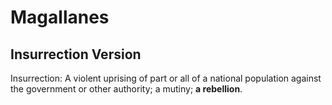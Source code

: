 # Magallanes #
## Insurrection Version ##

Insurrection: A violent uprising of part or all of a national population against the government or other authority; a mutiny; **a rebellion**.